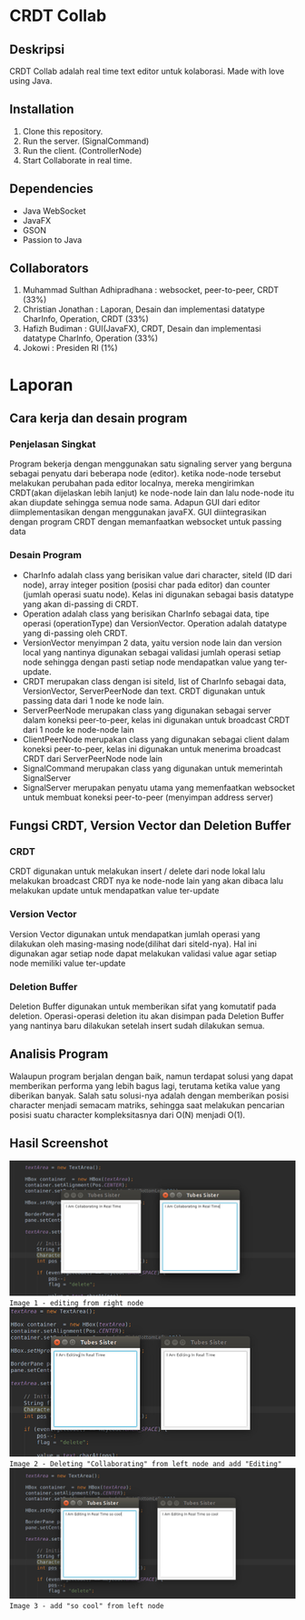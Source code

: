 # CRDT Collab
## Deskripsi
CRDT Collab adalah real time text editor untuk kolaborasi. Made with love using Java.

## Installation
1. Clone this repository.
2. Run the server. (SignalCommand)
3. Run the client. (ControllerNode)
4. Start Collaborate in real time.

## Dependencies
* Java WebSocket
* JavaFX
* GSON
* Passion to Java

## Collaborators
1. Muhammad Sulthan Adhipradhana : websocket, peer-to-peer, CRDT (33%)
2. Christian Jonathan : Laporan, Desain dan implementasi datatype CharInfo, Operation, CRDT (33%)
3. Hafizh Budiman : GUI(JavaFX), CRDT, Desain dan implementasi datatype CharInfo, Operation (33%)
4. Jokowi : Presiden RI (1%)

# Laporan

## Cara kerja dan desain program
### Penjelasan Singkat
Program bekerja dengan menggunakan satu signaling server yang berguna sebagai penyatu dari beberapa node (editor). ketika node-node tersebut melakukan perubahan pada editor localnya, mereka mengirimkan CRDT(akan dijelaskan lebih lanjut) ke node-node lain dan lalu node-node itu akan diupdate sehingga semua node sama. Adapun GUI dari editor diimplementasikan dengan menggunakan javaFX. GUI diintegrasikan dengan program CRDT dengan memanfaatkan websocket untuk passing data
### Desain Program
* CharInfo adalah class yang berisikan value dari character, siteId (ID dari node), array integer position (posisi char pada editor) dan counter (jumlah operasi suatu node). Kelas ini digunakan sebagai basis datatype yang akan di-passing di CRDT.
* Operation adalah class yang berisikan CharInfo sebagai data, tipe operasi (operationType) dan VersionVector. Operation adalah datatype yang di-passing oleh CRDT.
* VersionVector menyimpan 2 data, yaitu version node lain dan version local yang nantinya digunakan sebagai validasi jumlah operasi setiap node sehingga dengan pasti setiap node mendapatkan value yang ter-update.
* CRDT merupakan class dengan isi siteId, list of CharInfo sebagai data, VersionVector, ServerPeerNode dan text. CRDT digunakan untuk passing data dari 1 node ke node lain. 
* ServerPeerNode merupakan class yang digunakan sebagai server dalam koneksi peer-to-peer, kelas ini digunakan untuk broadcast CRDT dari 1 node ke node-node lain 
* ClientPeerNode merupakan class yang digunakan sebagai client dalam koneksi peer-to-peer, kelas ini digunakan untuk menerima broadcast CRDT dari ServerPeerNode node lain
* SignalCommand merupakan class yang digunakan untuk memerintah SignalServer
* SignalServer merupakan penyatu utama yang memenfaatkan websocket untuk membuat koneksi peer-to-peer (menyimpan address server)

## Fungsi CRDT, Version Vector dan Deletion Buffer
### CRDT
CRDT digunakan untuk melakukan insert / delete dari node lokal lalu melakukan broadcast CRDT nya ke node-node lain yang akan dibaca lalu melakukan update untuk mendapatkan value ter-update
### Version Vector
Version Vector digunakan untuk mendapatkan jumlah operasi yang dilakukan oleh masing-masing node(dilihat dari siteId-nya). Hal ini digunakan agar setiap node dapat melakukan validasi value agar setiap node memiliki value ter-update
### Deletion Buffer
Deletion Buffer digunakan untuk memberikan sifat yang komutatif pada deletion. Operasi-operasi deletion itu akan disimpan pada Deletion Buffer yang nantinya baru dilakukan setelah insert sudah dilakukan semua.

## Analisis Program
Walaupun program berjalan dengan baik, namun terdapat solusi yang dapat memberikan performa yang lebih bagus lagi, terutama ketika value yang diberikan banyak. Salah satu solusi-nya adalah dengan memberikan posisi character menjadi semacam matriks, sehingga saat melakukan pencarian posisi suatu character kompleksitasnya dari O(N) menjadi O(1).

## Hasil Screenshot

![](img/image1.jpg)
``
Image 1 - editing from right node
``
![](img/image2.jpg)
``
Image 2 - Deleting "Collaborating" from left node and add "Editing"
``
![](img/image3.jpg)
``
Image 3 - add "so cool" from left node
``